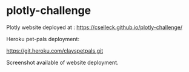 # plotly-challenge

Plotly website deployed at :
https://cselleck.github.io/plotly-challenge/

Heroku pet-pals deployment:

https://git.heroku.com/clayspetpals.git

  
 
Screenshot available of website deployment.
